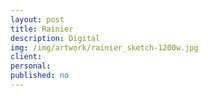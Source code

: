 ```yaml
---
layout: post
title: Rainier
description: Digital
img: /img/artwork/rainier_sketch-1200w.jpg
client:
personal:
published: no
---
```

